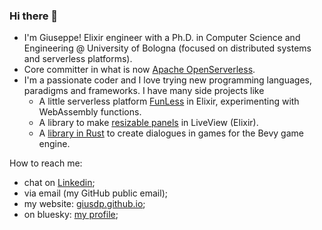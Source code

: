 ### Hi there 👋

* I'm Giuseppe! Elixir engineer with a Ph.D. in Computer Science and Engineering @ University of Bologna (focused on distributed systems and serverless platforms).
* Core committer in what is now [Apache OpenServerless](https://github.com/apache/openserverless).
* I'm a passionate coder and I love trying new programming languages, paradigms and frameworks. I have many side projects like
  - A little serverless platform [FunLess](https://funless.dev) in Elixir, experimenting with WebAssembly functions.
  - A library to make [resizable panels](https://github.com/giusdp/live_pane) in LiveView (Elixir).
  - A [library in Rust](https://github.com/giusdp/bevy_talks) to create dialogues in games for the Bevy game engine.

How to reach me: 
- chat on [Linkedin](https://www.linkedin.com/in/giusdp);
- via email (my GitHub public email);
- my website: [giusdp.github.io](https://giusdp.github.io);
- on bluesky: [my profile](https://bsky.app/profile/giusdp.bsky.social);
